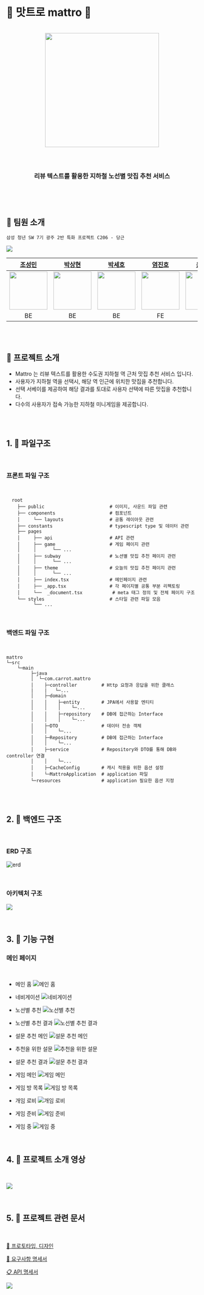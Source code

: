 # 🥄 맛트로 mattro 🍴

<div align="center">
<br />
    <img src ="https://velog.velcdn.com/images/jmlee9707/post/c465b90c-7703-4fe5-8bcd-d0756315e550/image.png" width="300px" />
    <h3></h3>
    <br />
    <h3> 리뷰 텍스트를 활용한 지하철 노선별 맛집 추천 서비스 </h3>
    <p align="center">
<br />
<!-- <img src="https://img.shields.io/badge/next.js-000000?style=for-the-badge&logo=next.js&logoColor=white"> <img src="https://img.shields.io/badge/typescript-3178C6?style=for-the-badge&logo=typescript&logoColor=white"> <img src="https://img.shields.io/badge/node.js-339933?style=for-the-badge&logo=Node.js&logoColor=white">
<img src="https://img.shields.io/badge/sass-CC6699?style=for-the-badge&logo=sass&logoColor=white">
<br/>
<img src="https://img.shields.io/badge/spring-6DB33F?style=for-the-badge&logo=spring&logoColor=white">
<img src="https://img.shields.io/badge/springboot-6DB33F?style=for-the-badge&logo=springboot&logoColor=white">
<img src="https://img.shields.io/badge/mysql-4479A1?style=for-the-badge&logo=mysql&logoColor=white">
<img src="https://img.shields.io/badge/java-007396?style=for-the-badge&logo=java&logoColor=white">
<br />
<img src="https://img.shields.io/badge/git-F05032?style=for-the-badge&logo=git&logoColor=white">
<img src="https://img.shields.io/badge/gitlab-FC6D26?style=for-the-badge&logo=gitlab&logoColor=white">
<img src="https://img.shields.io/badge/jirasoftware-0052CC?style=for-the-badge&logo=jirasoftware&logoColor=white">
<img src="https://img.shields.io/badge/notion-000000?style=for-the-badge&logo=notion&logoColor=white">
<br /> -->

</p>
</div>
<br />

<!-- ## 🍴 배포 주소 -->

<!-- ## 🍴 데모 영상 -->

## 🍴 팀원 소개

```
삼성 청년 SW 7기 광주 2반 특화 프로젝트 C206 - 당근
```

![](https://velog.velcdn.com/images/jmlee9707/post/80f37398-5613-436e-ac37-c9d6721eb5d7/image.png)

| [조성민](https://github.com/WeedInGist)                                                                                    | [박상현](https://github.com/nomzaxs)                                                                                        | [박세호](https://github.com/seho27060)                                                                                      | [염진호](https://github.com/Yeom-JinHo)                                                                                     | [윤정원](https://github.com/yunjeongwon)                                                                                  | [이정민](https://github.com/jmlee9707)                                                                                             |
|:-----------------------------------------------------------------------------------------------------------------------:|:------------------------------------------------------------------------------------------------------------------------:|:------------------------------------------------------------------------------------------------------------------------:|:------------------------------------------------------------------------------------------------------------------------:|:----------------------------------------------------------------------------------------------------------------------:|:-------------------------------------------------------------------------------------------------------------------------------:|
| <img src="https://velog.velcdn.com/images/jmlee9707/post/ce878cc7-7160-414c-9b8b-45c8cb5aa3ea/image.jpeg" width="100"/> | <img src="https://velog.velcdn.com/images/jmlee9707/post/8ec55370-2087-4e0a-95a3-5def41a84af1/image.jpeg" width ="100"/> | <img src="https://velog.velcdn.com/images/jmlee9707/post/2d057785-39f0-4d7c-9de1-c6214fe7cef7/image.jpeg" width ="100"/> | <img src="https://velog.velcdn.com/images/jmlee9707/post/43caa432-b8db-4dbd-951a-354b050d4abf/image.jpeg" width ="100"/> | <img src="https://velog.velcdn.com/images/jmlee9707/post/4836e2f7-2a50-4daf-aef1-1ca984cdf514/image.jpeg" width="100"> | <img src="https://user-images.githubusercontent.com/72871348/169957444-3e3a7ad7-d0fe-4a0a-9061-d7546aaae495.jpg" width ="100"/> |
| BE                                                                                                                      | BE                                                                                                                       | BE                                                                                                                       | FE                                                                                                                       | FE                                                                                                                     | FE                                                                                                                              |

<br />
<br />

## 🍴 프로젝트 소개

- Mattro 는 리뷰 텍스트를 활용한 수도권 지하철 역 근처 맛집 추천 서비스 입니다.
- 사용자가 지하철 역을 선택시, 해당 역 인근에 위치한 맛집을 추천합니다.
- 선택 서베이를 제공하여 해당 결과를 토대로 사용자 선택에 따른 맛집을 추천합니다.
- 다수의 사용자가 접속 가능한 지하철 미니게임을 제공합니다.

<br />
<br />

## 1. 📂 파일구조

<br />

### 프론트 파일 구조

<br />

```text
  root
    ├── public                        # 이미지, 사운드 파일 관련
    ├── components                    # 컴포넌트
    │     └── layouts                 # 공통 레이아웃 관련
    ├── constants                     # typescript type 및 데이터 관련
    ├── pages
    │     ├── api                     # API 관련
    │     ├── game                    # 게임 페이지 관련
    │     │      └── ...
    │     ├── subway                  # 노션별 맛집 추천 페이지 관련
    │     │      └── ...
    │     ├── theme                   # 오늘의 맛집 추천 페이지 관련
    │     │      └── ...
    │     ├── index.tsx               # 메인페이지 관련
    │     ├── _app.tsx                # 각 페이지별 공통 부분 리펙토링
    │     └──  _document.tsx           # meta 태그 정의 및 전체 페이지 구조
    └── styles                        # 스타일 관련 파일 모음
          └── ...
```

<br />

### 백엔드 파일 구조

<br />

```text
mattro
└─src
    └─main
         ├─java
         │  └─com.carrot.mattro
         │    ├─controller         # Http 요청과 응답을 위한 클래스
         |    |   └─...
         │    ├─domain
         │    │    ├─entity        # JPA에서 사용할 엔티티
         │    │    │    └─...
         │    │    ├─repository    # DB에 접근하는 Interface 
         │    │    │    └─...
         │    ├─DTO                # 데이터 전송 객체
         │    │    └─...
         │    ├─Repository         # DB에 접근하는 Interface
         │    │    └─...
         │    ├─service            # Repository와 DTO를 통해 DB와 controller 연결
         │    │    └─...
         │    ├─CacheConfig        # 캐시 적용을 위한 옵션 설정
         │    └─MattroApplication  # application 파일
         └─resources               # application 필요한 옵션 지정
```

<br />
<br />

## 2. 📂 백엔드 구조

<br />

### ERD 구조

![erd](/uploads/3fb1f5a3fb3b6368d5be4b2611aed8af/erd.png)

<!-- ![erd](https://velog.velcdn.com/images/jmlee9707/post/37780a60-148c-41fd-ab48-169b46c3f9fd/image.png) -->

<br />

### 아키텍처 구조

![](https://velog.velcdn.com/images/jmlee9707/post/4600462d-5444-4c0d-9e6a-e5e595d3d366/image.png)

<br />

## 3. 📂 기능 구현

### 메인 페이지

<br />

<!-- ![](https://velog.velcdn.com/images/jmlee9707/post/1f4c67e2-aec8-45eb-b1e1-30580ff96ff7/image.gif) -->

- 메인 홈
  ![메인 홈](https://user-images.githubusercontent.com/76723987/194450120-8cb45f7e-3a17-48a3-9bce-0145a0113ae4.png)

- 네비게이션
  ![네비게이션](https://user-images.githubusercontent.com/76723987/194450310-851c578f-de1e-47f7-ae6b-6e280c66560c.png)

- 노선별 추천
  ![노선별 추천](https://user-images.githubusercontent.com/76723987/194450118-44fdb951-0c84-480f-a50e-9ca76eeb6de2.png)

- 노선별 추천 결과
  ![노선별 추천 결과](https://user-images.githubusercontent.com/76723987/194450117-f11d9d0f-5c41-4382-a7cb-13462f52f11d.png)

- 설문 추천 메인
  ![설문 추천 메인](https://user-images.githubusercontent.com/76723987/194450114-f4089523-07b0-402d-a6ec-febbbdb5b7b3.png)

- 추천을 위한 설문
  ![추천을 위한 설문](https://user-images.githubusercontent.com/76723987/194450122-f51383b2-3c0d-4568-8af0-564412680aa5.png)

- 설문 추천 결과
  ![설문 추천 결과](https://user-images.githubusercontent.com/76723987/194450125-3a938748-5238-4c6c-9849-0380183c5d2f.png)

- 게임 메인
  ![게임 메인](https://user-images.githubusercontent.com/76723987/194450129-b6395094-47fe-4d2f-bd7f-f32095f9533a.png)

- 게임 방 목록
  ![게임 방 목록](https://user-images.githubusercontent.com/76723987/194450132-9bead0f2-1e51-48d5-8bcd-7a2b55f47199.png)

- 개임 로비
  ![개임 로비](https://user-images.githubusercontent.com/76723987/194450136-7f4daf19-e27b-43bf-a652-68d309e96b57.png)

- 게임 준비
  ![게임 준비](https://user-images.githubusercontent.com/76723987/194450139-79d2f03d-3fd2-46dd-893f-73c3edf20c6e.png)

- 게임 중
  ![게임 중](https://user-images.githubusercontent.com/76723987/194450111-59ef177c-1268-40c9-863c-d9720c3162bd.png)

<br />

## 4. 📂 프로젝트 소개 영상

<br />

[![](https://velog.velcdn.com/images/jmlee9707/post/aee20912-d7c9-446d-8441-a3035f217201/image.png)](https://youtu.be/meM1V3QMLmU)

<br />

## 5. 📂 프로젝트 관련 문서

<br />

[🎨 프로토타입, 디자인 ](https://www.figma.com/file/2WPMVpI0FjHivppKe7t67q/prototype?node-id=0%3A1)

[📡 요구사항 명세서](https://scratch-octopus-16f.notion.site/3bd0fbca4e6b4e5e92b4495b8826553d)

[📋 API 명세서](https://scratch-octopus-16f.notion.site/API-942660d4336942d7a7bf1aefac93c28f)

![](https://velog.velcdn.com/images/jmlee9707/post/6a9c5972-15db-4e4e-ab14-f9a3f8ed3e79/image.png)
